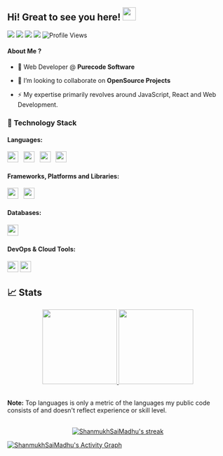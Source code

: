 ## Hi! Great to see you here! <img src="https://raw.githubusercontent.com/aemmadi/aemmadi/master/wave.gif" width="30px" height="30px">

<a href="https://twitter.com/intent/follow?screen_name=madhushanmukh"><img src="https://img.shields.io/badge/madhushanmukh-%231DA1F2.svg?style=for-the-badge&logo=Twitter&logoColor=white"></a>
<a href="https://www.linkedin.com/in/shanmukh-sai-madhu-4904071b1/"><img src="https://img.shields.io/badge/linkedin-%230077B5.svg?style=for-the-badge&logo=linkedin&logoColor=white"></a>
<a href="mailto:madhushanmukhsai@gmail.com"><img src="https://img.shields.io/badge/Gmail-D14836?style=for-the-badge&logo=gmail&logoColor=white"></a>
<a href="https://drive.google.com/file/d/1bMCBCiQ6F2UVrhEo2R26KJEiGvZzB5PG/view?usp=sharing"><img src="https://img.shields.io/badge/Resume-%23000000.svg?style=for-the-badge&logo=firefox&logoColor=#FF7139"/></a>
![Profile Views](https://komarev.com/ghpvc/?username=ShanmukhSaiMadhu&style=flat-square)



#### About Me ?

- 🌱 Web Developer @ **Purecode Software**

- 👯 I’m looking to collaborate on **OpenSource Projects**

- ⚡️ My expertise primarily revolves around JavaScript, React and Web Development.


### 🔭 **Technology Stack**

#### **Languages**:

<img height=25 src="https://img.shields.io/badge/javascript-%23323330.svg?style=for-the-badge&logo=javascript&logoColor=%23F7DF1E">&nbsp;&nbsp;
<img height=25 src="https://img.shields.io/badge/css3-%231572B6.svg?style=for-the-badge&logo=css3&logoColor=white">&nbsp;&nbsp;
<img height=25 src="https://img.shields.io/badge/html5-%23E34F26.svg?style=for-the-badge&logo=html5&logoColor=white">&nbsp;&nbsp;
<img height=25 src="https://img.shields.io/badge/java-%23007ACC.svg?style=for-the-badge&logo=&logoColjavaor=white">&nbsp;&nbsp;


#### **Frameworks, Platforms and Libraries**:

<img height=25 src="https://img.shields.io/badge/react-%2320232a.svg?style=for-the-badge&logo=react&logoColor=%2361DAFB">&nbsp;&nbsp;
<img height=25 src="https://img.shields.io/badge/bootstrap-%23404d59.svg?style=for-the-badge&logo=bootstrap&logoColor=%2361DAFB">&nbsp;&nbsp;
<!-- <img height=25 src="https://img.shields.io/badge/tailwindcss-%23404d59.svg?style=for-the-badge&logo=tailwindcss&logoColor=%2361DAFB">&nbsp;&nbsp;
<img height=25 src="https://img.shields.io/badge/sass-%23404d59.svg?style=for-the-badge&logo=sass&logoColor=%2361DAFB">&nbsp;&nbsp; -->

#### **Databases**:

<img height=25 src="https://img.shields.io/badge/mysql-%23316192.svg?style=for-the-badge&logo=mysql&logoColor=white">&nbsp;&nbsp;

#### **DevOps & Cloud Tools**:

<img height=25 src="https://img.shields.io/badge/git-%23F05033.svg?style=for-the-badge&logo=git&logoColor=white">
<img height=25 src="https://img.shields.io/badge/netlify-%23000000.svg?style=for-the-badge&logo=netlify&logoColor=#00C7B7">&nbsp;&nbsp;


## 📈 Stats
<p align="center">
<a href="https://github.com/ShanmukhSaiMadhu">
  <img height="170em" src="https://github-readme-stats-eight-theta.vercel.app/api?username=ShanmukhSaiMadhu&show_icons=true&theme=algolia&include_all_commits=true&count_private=true"/>
  <img height="170em" src="https://github-readme-stats-eight-theta.vercel.app/api/top-langs/?username=ShanmukhSaiMadhu&layout=compact&langs_count=8&theme=algolia"/>
</a>
</p>
<br />
<b>Note:</b> Top languages is only a metric of the languages my public code consists of and doesn't reflect experience or skill level.
<br />
<br/>
<p align="center">
    <a href="https://github.com/ShanmukhSaiMadhu/github-readme-streak-stats">
        <img title="🔥 Get streak stats for your profile at git.io/streak-stats" alt="ShanmukhSaiMadhu's streak" src="https://github-readme-streak-stats.herokuapp.com/?user=ShanmukhSaiMadhu&theme=black-ice&hide_border=true&stroke=0000&background=060A0CD0"/>
    </a>
</p>


<a href="https://github.com/ShanmukhSaiMadhu/github-readme-activity-graph"><img alt="ShanmukhSaiMadhu's Activity Graph" src="https://activity-graph.herokuapp.com/graph?username=ShanmukhSaiMadhu&bg_color=0D1117&color=5BCDEC&line=5BCDEC&point=FFFFFF&hide_border=true" /></a>

<br/>
<br/>
